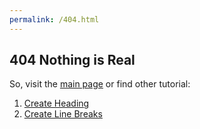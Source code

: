 ```yaml
---
permalink: /404.html
---
```


## 404 Nothing is Real

So, visit the [main page](/index.md) or find other tutorial:
1. [Create Heading](/id/Typography/headings.md)
2. [Create Line Breaks](/id/Typography/linebreaks.md)
